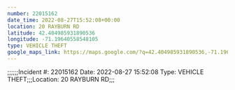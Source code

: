 ```yaml
---
number: 22015162
date_time: 2022-08-27T15:52:08+00:00
location: 20 RAYBURN RD
latitude: 42.404985931890536
longitude: -71.19640558548105
type: VEHICLE THEFT
google_maps_link: https://maps.google.com/?q=42.404985931890536,-71.19640558548105
---
```


;;;;;;Incident #: 22015162  Date: 2022-08-27 15:52:08   Type: VEHICLE THEFT;;;Location: 20 RAYBURN RD;;;

